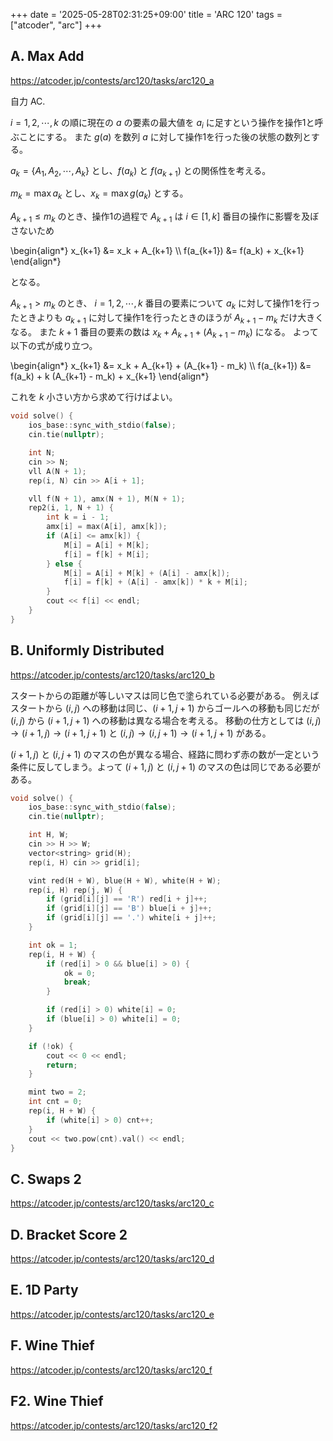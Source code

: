 +++
date = '2025-05-28T02:31:25+09:00'
title = 'ARC 120'
tags = ["atcoder", "arc"]
+++
## A. Max Add

<https://atcoder.jp/contests/arc120/tasks/arc120_a>

自力 AC.

$i = 1, 2, \cdots, k$ の順に現在の $a$ の要素の最大値を $a_i$ に足すという操作を操作1と呼ぶことにする。
また $g(a)$ を数列 $a$ に対して操作1を行った後の状態の数列とする。

$a_k = \{A_1, A_2, \cdots, A_k\}$ とし、$f(a_k)$ と $f(a_{k+1})$ との関係性を考える。

$m_k = \max a_k$ とし、$x_k = \max g(a_k)$ とする。

$A_{k+1} \leq m_k$ のとき、操作1の過程で $A_{k+1}$ は $i \in [1, k]$ 番目の操作に影響を及ぼさないため

<!-- dprint-ignore -->
\begin{align*}
    x_{k+1} &= x_k + A_{k+1} \\\\
    f(a_{k+1}) &= f(a_k) + x_{k+1}
\end{align*}

となる。

$A_{k+1} > m_k$ のとき、 $i = 1, 2, \cdots, k$ 番目の要素について
$a_k$ に対して操作1を行ったときよりも
$a_{k+1}$ に対して操作1を行ったときのほうが $A_{k+1} - m_k$ だけ大きくなる。
また $k+1$ 番目の要素の数は $x_k + A_{k+1} + (A_{k+1} - m_k)$ になる。
よって以下の式が成り立つ。

<!-- dprint-ignore -->
\begin{align*}
    x_{k+1} &= x_k + A_{k+1} + (A_{k+1} - m_k) \\\\
    f(a_{k+1}) &= f(a_k) + k (A_{k+1} - m_k) + x_{k+1}
\end{align*}

これを $k$ 小さい方から求めて行けばよい。

```cpp
void solve() {
    ios_base::sync_with_stdio(false);
    cin.tie(nullptr);

    int N;
    cin >> N;
    vll A(N + 1);
    rep(i, N) cin >> A[i + 1];

    vll f(N + 1), amx(N + 1), M(N + 1);
    rep2(i, 1, N + 1) {
        int k = i - 1;
        amx[i] = max(A[i], amx[k]);
        if (A[i] <= amx[k]) {
            M[i] = A[i] + M[k];
            f[i] = f[k] + M[i];
        } else {
            M[i] = A[i] + M[k] + (A[i] - amx[k]);
            f[i] = f[k] + (A[i] - amx[k]) * k + M[i];
        }
        cout << f[i] << endl;
    }
}
```

## B. Uniformly Distributed

<https://atcoder.jp/contests/arc120/tasks/arc120_b>

スタートからの距離が等しいマスは同じ色で塗られている必要がある。
例えばスタートから $(i,j)$ への移動は同じ、$(i+1, j+1)$ からゴールへの移動も同じだが $(i,j)$ から $(i+1, j+1)$ への移動は異なる場合を考える。
移動の仕方としては $(i,j) \rightarrow (i+1,j) \rightarrow (i+1,j+1)$ と $(i,j) \rightarrow (i,j+1) \rightarrow (i+1,j+1)$ がある。

$(i+1, j)$ と $(i, j+1)$ のマスの色が異なる場合、経路に問わず赤の数が一定という条件に反してしまう。よって $(i+1, j)$ と $(i, j+1)$ のマスの色は同じである必要がある。

```cpp
void solve() {
    ios_base::sync_with_stdio(false);
    cin.tie(nullptr);

    int H, W;
    cin >> H >> W;
    vector<string> grid(H);
    rep(i, H) cin >> grid[i];

    vint red(H + W), blue(H + W), white(H + W);
    rep(i, H) rep(j, W) {
        if (grid[i][j] == 'R') red[i + j]++;
        if (grid[i][j] == 'B') blue[i + j]++;
        if (grid[i][j] == '.') white[i + j]++;
    }

    int ok = 1;
    rep(i, H + W) {
        if (red[i] > 0 && blue[i] > 0) {
            ok = 0;
            break;
        }

        if (red[i] > 0) white[i] = 0;
        if (blue[i] > 0) white[i] = 0;
    }

    if (!ok) {
        cout << 0 << endl;
        return;
    }

    mint two = 2;
    int cnt = 0;
    rep(i, H + W) {
        if (white[i] > 0) cnt++;
    }
    cout << two.pow(cnt).val() << endl;
}
```

## C. Swaps 2

<https://atcoder.jp/contests/arc120/tasks/arc120_c>

## D. Bracket Score 2

<https://atcoder.jp/contests/arc120/tasks/arc120_d>

## E. 1D Party

<https://atcoder.jp/contests/arc120/tasks/arc120_e>

## F. Wine Thief

<https://atcoder.jp/contests/arc120/tasks/arc120_f>

## F2. Wine Thief

<https://atcoder.jp/contests/arc120/tasks/arc120_f2>
